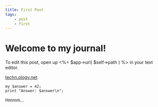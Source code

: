```yaml
---
title: First Post
tags:
    - post
    - first
---
```


# Welcome to my journal!

To edit this post, open up <%= $app->url( $self->path ) %> in your text editor.

[techn.ology.net](https://techn.ology.net/)

    my $answer = 42;
    print "Answer: $answer\n";

Hmmm...
